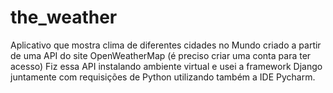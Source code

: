 # the_weather

Aplicativo que mostra clima de diferentes cidades no Mundo criado a partir de uma API do site OpenWeatherMap (é preciso criar uma conta para ter acesso) Fiz essa API instalando ambiente
virtual e usei a framework Django juntamente com requisições de Python utilizando também a IDE Pycharm.
